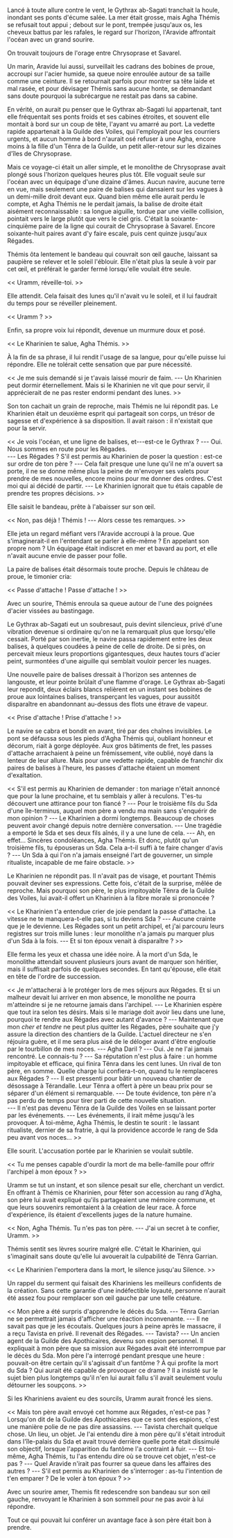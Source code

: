 Lancé à toute allure contre le vent, le Gythrax ab-Sagati tranchait la houle, inondant ses ponts d'écume salée. La mer était grosse, mais Agha Thémis se refusait tout appui ; debout sur le pont, trempée jusqu'aux os, les cheveux battus par les rafales, le regard sur l'horizon, l'Aravide affrontait l'océan avec un grand sourire. 

On trouvait toujours de l'orage entre Chrysoprase et Savarel.

Un marin, Aravide lui aussi, surveillait les cadrans des bobines de proue, accroupi sur l'acier humide, sa queue noire enroulée autour de sa taille comme une ceinture. Il se retournait parfois pour montrer sa tête laide et mal rasée, et pour dévisager Thémis sans aucune honte, se demandant sans doute pourquoi la subrécargue ne restait pas dans sa cabine.

En vérité, on aurait pu penser que le Gythrax ab-Sagati lui appartenait, tant elle fréquentait ses ponts froids et ses cabines étroites, et souvent elle montait à bord sur un coup de tête, l'ayant vu amarré au port. La vedette rapide appartenait à la Guilde des Voiles, qui l'employait pour les courriers urgents, et aucun homme à bord n'aurait osé refuser à une Agha, encore moins à la fille d'un Tënra de la Guilde, un petit aller-retour sur les dizaines d'îles de Chrysoprase. 

Mais ce voyage-ci était un aller simple, et le monolithe de Chrysoprase avait plongé sous l'horizon quelques heures plus tôt. Elle voguait seule sur l'océan avec un équipage d'une dizaine d'âmes. Aucun navire, aucune terre en vue, mais seulement une paire de balises qui dansaient sur les vagues à un demi-mille droit devant eux. Quand bien même elle aurait perdu le compte, et Agha Thémis ne le perdait jamais, la balise de droite était aisément reconnaissable : sa longue aiguille, tordue par une vieille collision, pointait vers le large plutôt que vers le ciel gris. C'était la soixante-cinquième paire de la ligne qui courait de Chrysoprase à Savarel. Encore soixante-huit paires avant d'y faire escale, puis cent quinze jusqu'aux Régades. 

Thémis ôta lentement le bandeau qui couvrait son œil gauche, laissant sa paupière se relever et le soleil l'éblouir. Elle n'était plus la seule à voir par cet œil, et préférait le garder fermé lorsqu'elle voulait être seule. 

<< Uramm, réveille-toi. >>

Elle attendit. Cela faisait des lunes qu'il n'avait vu le soleil, et il lui faudrait du temps pour se réveiller pleinement. 

<< Uramm ? >>

Enfin, sa propre voix lui répondit, devenue un murmure doux et posé. 

<< Le Kharinien te salue, Agha Thémis. >>

À la fin de sa phrase, il lui rendit l'usage de sa langue, pour qu'elle puisse lui répondre. Elle ne tolérait cette sensation que par pure nécessité. 

<< Je me suis demandé si je t'avais laissé mourir de faim. 
--- Un Kharinien peut dormir éternellement. Mais si le Kharinien ne vit que pour servir, il apprécierait de ne pas rester endormi pendant des lunes. >>

Son ton cachait un grain de reproche, mais Thémis ne lui répondit pas. Le Kharinien était un deuxième esprit qui partageait son corps, un trésor de sagesse et d'expérience à sa disposition. Il avait raison : il n'existait que pour la servir.

<< Je vois l'océan, et une ligne de balises, et---est-ce le Gythrax ? 
--- Oui. Nous sommes en route pour les Régades.  
--- Les Régades ? S'il est permis au Kharinien de poser la question : est-ce sur ordre de ton père ? 
--- Cela fait presque une lune qu'il ne m'a ouvert sa porte, il ne se donne même plus la peine de m'envoyer ses valets pour prendre de mes nouvelles, encore moins pour me donner des ordres. C'est moi qui ai décidé de partir. 
--- Le Kharinien ignorait que tu étais capable de prendre tes propres décisions. >>

Elle saisit le bandeau, prête à l'abaisser sur son œil.

<< Non, pas déjà ! Thémis ! 
--- Alors cesse tes remarques. >>

Elle jeta un regard méfiant vers l'Aravide accroupi à la proue. Que s'imaginerait-il en l'entendant se parler à elle-même ? En appelant son propre nom ? Un équipage était indiscret en mer et bavard au port, et elle n'avait aucune envie de passer pour folle.

La paire de balises était désormais toute proche. Depuis le château de proue, le timonier cria:  

<< Passe d'attache ! Passe d'attache ! >>

Avec un sourire, Thémis enroula sa queue autour de l'une des poignées d'acier vissées au bastingage.

Le Gythrax ab-Sagati eut un soubresaut, puis devint silencieux, privé d'une vibration devenue si ordinaire qu'on ne la remarquait plus que lorsqu'elle cessait. Porté par son inertie, le navire passa rapidement entre les deux balises, à quelques coudées à peine de celle de droite. De si près, on percevait mieux leurs proportions gigantesques, deux hautes tours d'acier peint, surmontées d'une aiguille qui semblait vouloir percer les nuages.

Une nouvelle paire de balises dressait à l'horizon ses antennes de langouste, et leur pointe brûlait d'une flamme d'orage. Le Gythrax ab-Sagati leur repondit, deux éclairs blancs relièrent en un instant ses bobines de proue aux lointaines balises, transperçant les vagues, pour aussitôt disparaître en abandonnant au-dessus des flots une étrave de vapeur.

<< Prise d'attache ! Prise d'attache ! >>

Le navire se cabra et bondit en avant, tiré par des chaînes invisibles. Le pont se défaussa sous les pieds d'Agha Thémis qui, oubliant honneur et décorum, riait à gorge déployée. Aux gros bâtiments de fret, les passes d'attache arrachaient à peine un frémissement, vite oublié, noyé dans la lenteur de leur allure. Mais pour une vedette rapide, capable de franchir dix paires de balises à l'heure, les passes d'attache étaient un moment d'exaltation. 

<< S'il est permis au Kharinien de demander : ton mariage n'était annoncé que pour la lune prochaine, et tu semblais y aller à reculons. T'es-tu découvert une attirance pour ton fiancé ? 
--- Pour le troisième fils du Sda d'une île-terminus, auquel mon père a vendu ma main sans s'enquérir de mon opinion ? 
--- Le Kharinien a dormi longtemps. Beaucoup de choses peuvent avoir changé depuis notre dernière conversation.
--- Une tragédie a emporté le Sda et ses deux fils aînés, il y a une lune de cela. 
--- Ah, en effet... Sincères condoléances, Agha Thémis. Et donc, plutôt qu'un troisième fils, tu épouseras un Sda. Cela a-t-il suffi à te faire changer d'avis ? 
--- Un Sda à qui l'on n'a jamais enseigné l'art de gouverner, un simple ritualiste, incapable de me faire obstacle. >>

Le Kharinien ne répondit pas. Il n'avait pas de visage, et pourtant Thémis pouvait deviner ses expressions. Cette fois, c'était de la surprise, mêlée de reproche. Mais pourquoi son père, le plus impitoyable Tënra de la Guilde des Voiles, lui avait-il offert un Kharinien à la fibre morale si prononcée ? 

<< Le Kharinien t'a entendue crier de joie pendant la passe d'attache. La vitesse ne te manquera-t-elle pas, si tu deviens Sda ?
--- Aucune crainte que je le devienne. Les Régades sont un petit archipel, et j'ai parcouru leurs registres sur trois mille lunes : leur monolithe n'a jamais pu marquer plus d'un Sda à la fois.
--- Et si ton époux venait à disparaître ? >>

Elle ferma les yeux et chassa une idée noire. À la mort d'un Sda, le monolithe attendait souvent plusieurs jours avant de marquer son héritier, mais il suffisait parfois de quelques secondes. En tant qu'épouse, elle était en tête de l'ordre de succession. 

<< Je m'attacherai à le protéger lors de mes séjours aux Régades. Et si un malheur devait lui arriver en mon absence, le monolithe ne pourra m'atteindre si je ne retourne jamais dans l'archipel.
--- Le Kharinien espère que tout ira selon tes désirs. Mais si le mariage doit avoir lieu dans une lune, pourquoi te rendre aux Régades avec autant d'avance ? 
--- Maintenant que mon *cher et tendre* ne peut plus quitter les Régades, père souhaite que j'y assure la direction des chantiers de la Guilde. L'actuel directeur ne s'en réjouira guère, et il me sera plus aisé de le déloger avant d'être engloutie par le tourbillon de mes noces. 
--- Agha Daril ? 
--- Oui. Je ne l'ai jamais rencontré. Le connais-tu ? 
--- Sa réputation n'est plus à faire : un homme impitoyable et efficace, qui finira Tënra dans les cent lunes. Un rival de ton père, en somme. Quelle charge lui confiera-t-on, quand tu le remplaceres aux Régades ? 
--- Il est pressenti pour bâtir un nouveau chantier de désossage à Térandalle. Leur Tënra a offert à père un beau prix pour se séparer d'un élément si remarquable. 
--- De toute évidence, ton père n'a pas perdu de temps pour tirer parti de cette nouvelle situation.  
--- Il n'est pas devenu Tënra de la Guilde des Voiles en se laissant porter par les événements.
--- Les événements, il irait même jusqu'à les provoquer. À toi-même, Agha Thémis, le destin te sourit : le lassant ritualiste, dernier de sa fratrie, à qui la providence accorde le rang de Sda peu avant vos noces... >>

Elle sourit. L'accusation portée par le Kharinien se voulait subtile. 

<< Tu me penses capable d'ourdir la mort de ma belle-famille pour offrir l'archipel à mon époux ? >>

Uramm se tut un instant, et son silence pesait sur elle, cherchant un verdict. En  offrant à Thémis ce Kharinien, pour fêter son accession au rang d'Agha, son père lui avait expliqué qu'ils partageaient une mémoire commune, et que leurs souvenirs remontaient à la création de leur race. À force d'expérience, ils étaient d'excellents juges de la nature humaine. 

<< Non, Agha Thémis. Tu n'es pas ton père. 
--- J'ai un secret à te confier, Uramm. >>

Thémis sentit ses lèvres sourire malgré elle. C'était le Kharinien, qui s'imaginait sans doute qu'elle lui avouerait la culpabilité de Tënra Garrian.

<< Le Kharinien l'emportera dans la mort, le silence jusqu'au Silence. >>

Un rappel du serment qui faisait des Khariniens les meilleurs confidents de la création. Sans cette garantie d'une indéfectible loyauté, personne n'aurait été assez fou pour remplacer son œil gauche par une telle créature.

<< Mon père a été surpris d'apprendre le décès du Sda.
--- Tënra Garrian ne se permettrait jamais d'afficher une réaction inconvenante.
--- Il ne savait pas que je les écoutais. Quelques jours à peine après le massacre, il a reçu Tavista en privé. Il revenait des Régades. 
--- Tavista? 
--- Un ancien agent de la Guilde des Apothicaires, devenu son espion personnel. Il expliquait à mon père que sa mission aux Régades avait été interrompue par le décès du Sda. Mon père l'a interrogé pendant presque une heure : pouvait-on être certain qu'il s'agissait d'un fantôme ? À qui profite la mort du Sda ? Qui aurait été capable de provoquer ce drame ? Il a insisté sur le sujet bien plus longtemps qu'il n'en lui aurait fallu s'il avait seulement voulu détourner les soupçons. >>

Si les Khariniens avaient eu des sourcils, Uramm aurait froncé les siens.

<< Mais ton père avait envoyé cet homme aux Régades, n'est-ce pas ? Lorsqu'on dit de la Guilde des Apothicaires que ce sont des espions, c'est une manière polie de ne pas dire assassins. 
--- Tavista cherchait quelque chose. Un lieu, un objet. Je l'ai entendu dire à mon père qu'il s'était introduit dans l'île-palais du Sda et avait trouvé derrière quelle porte était dissimulé son objectif, lorsque l'apparition du fantôme l'a contraint à fuir. 
--- Et toi-même, Agha Thémis, tu l'as entendu dire où se trouve cet objet, n'est-ce pas ?
--- Quel Aravide n'irait pas fourrer sa queue dans les affaires des autres ?
--- S'il est permis au Kharinien de s'interroger : as-tu l'intention de t'en emparer ? De le voler à ton époux ? >>

Avec un sourire amer, Themis fit redescendre son bandeau sur son œil gauche, renvoyant le Kharinien à son sommeil pour ne pas avoir à lui répondre. 

Tout ce qui pouvait lui conférer un avantage face à son père était bon à prendre. 
